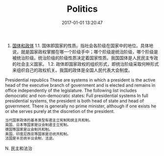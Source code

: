 ﻿---
title: Politics
date: 2017-01-01 13:20:47
tag: 
 - 政治学原理
---

1. [国体和政体](http://www.zhihu.com/question/29536307)
1.1. 国体即国家的性质。指社会各阶级在国家中的地位。具体地说，就是国家政权掌握在哪一个阶级手中；哪个阶级是统治阶级，哪个阶级是被统治阶级。统治阶级的阶级性质决定着国家性质。我国国体是人民民主专政的社会主义国家。
1.2. 政体即国家政权的组织形式，即统治阶级采取何种形式来组织自己的政权机关。我国的政体是全国人民代表大会制度。

<!--more-->

Presidential republics
These are systems in which a president is the active head of the executive branch of government and is elected and remains in office independently of the legislature. The following list includes democratic and non-democratic states:
Full presidential systems
In full presidential systems, the president is both head of state and head of government. There is generally no prime minister, although if one exists he or she serves purely at the discretion of the president.

``` cs
当代国家政体的基本类型有君主立宪制和民主共和制。
英国、日本等国家是议会制君主立宪制。
德国等国家是议会制共和制。
美国、印度尼西亚等国家是总统共和制。
法国是半总统半议会制，法逆。 
```

N. 民主和法治

